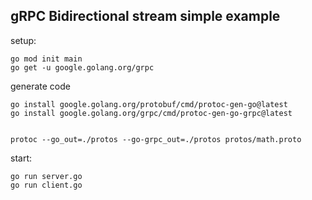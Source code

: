 ## gRPC Bidirectional stream simple example

setup:

```
go mod init main
go get -u google.golang.org/grpc

```

generate code

```
go install google.golang.org/protobuf/cmd/protoc-gen-go@latest
go install google.golang.org/grpc/cmd/protoc-gen-go-grpc@latest


protoc --go_out=./protos --go-grpc_out=./protos protos/math.proto

```

start:

```
go run server.go
go run client.go
```
